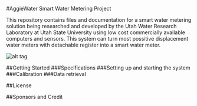 #AggieWater Smart Water Metering Project

This repository contains files and documentation for a smart water metering solution being researched and developed by the Utah Water Research Laboratory at Utah State University using low cost commercially available computers and sensors. This system can turn most possitive displacement water meters with detachable register into a smart water meter. 


![alt tag](https://github.com/UCHIC/WaterMonitor/blob/master/doc/images/AGGIEWATER_SYSTEM_CLOSEUP3.png)

##Getting Started
###Specifications
###Setting up and starting the system
###Calibration
###Data retrieval


##License


##Sponsors and Credit



